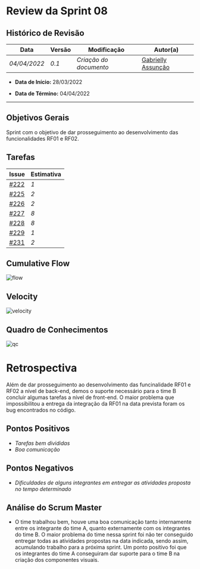 # Review da Sprint 08

## Histórico de Revisão
| Data | Versão | Modificação | Autor(a) |
| --- | --- | --- | --- |
| _04/04/2022_ | _0.1_ | _Criação do documento_ | [Gabrielly Assunção](https://github.com/GabriellyAssuncao) |

- **Data de Início:** 28/03/2022

- **Data de Término:** 04/04/2022

---

## Objetivos Gerais
Sprint com o objetivo de dar prosseguimento ao desenvolvimento das funcionalidades RF01 e RF02.

## Tarefas
|**Issue** | **Estimativa** |
| --- | --- |
| [#222](https://github.com/fga-eps-mds/2021.2-Sigaa-Plus/issues/222) | _1_ |
| [#225](https://github.com/fga-eps-mds/2021.2-Sigaa-Plus/issues/225) |  _2_ |
| [#226](https://github.com/fga-eps-mds/2021.2-Sigaa-Plus/issues/226) |  _2_ |
| [#227](https://github.com/fga-eps-mds/2021.2-Sigaa-Plus/issues/227) |  _8_ |
| [#228](https://github.com/fga-eps-mds/2021.2-Sigaa-Plus/issues/228)|  _8_ |
| [#229](https://github.com/fga-eps-mds/2021.2-Sigaa-Plus/issues/229)|  _1_ |
| [#231](https://github.com/fga-eps-mds/2021.2-Sigaa-Plus/issues/231)|  _2_ |


## Cumulative Flow
![flow](https://user-images.githubusercontent.com/86726332/161639673-186a6460-9709-46a7-8441-6f4e05bacd6e.jpg)

## Velocity
![velocity](https://user-images.githubusercontent.com/86726332/161639658-e885c259-d582-466f-b769-b224e0987a3d.jpg)

## Quadro de Conhecimentos
![qc](https://user-images.githubusercontent.com/86726332/160493676-c94c58b8-e360-4a1b-8ea1-53d39902f5c3.jpg)


# Retrospectiva

Além de dar prosseguimento ao desenvolvimento das funcinalidade RF01 e RF02 a nível de back-end, demos o suporte necessário para o time B concluir algumas tarefas a nível de front-end. O maior problema que impossibilitou a entrega da integração da RF01 na data prevista foram os bug encontrados no código.

## Pontos Positivos
- _Tarefas bem divididas_
- _Boa comunicação_ 

## Pontos Negativos
- _Dificuldades de alguns integrantes em entregar as atividades proposta no tempo determinado_

## Análise do Scrum Master

- O time trabalhou bem, houve uma boa comunicação tanto internamente entre os integrante do time A, quanto externamente com os integrantes do time B. O maior problema do time nessa sprint foi não ter conseguido entregar todas as atividades propostas na data indicada, sendo assim, acumulando trabalho para a próxima sprint. Um ponto positivo foi que os integrantes do time A conseguiram dar suporte para o time B na criação dos componentes visuais.